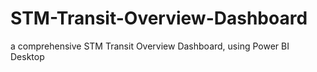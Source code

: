 # STM-Transit-Overview-Dashboard
 a comprehensive STM Transit Overview Dashboard, using Power BI Desktop
